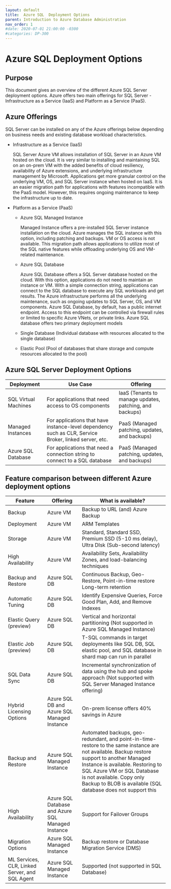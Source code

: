 ```yaml
---
layout: default
title:  Azure SQL  Deployment Options
parent: Introduction to Azure Database Administration
nav_order: 1
#date: 2020-07-01 21:00:00 -0300
#categories: DP-300
---
```


# __Azure SQL Deployment Options__

## __Purpose__

   This document gives an overview of the different Azure SQL Server deployment options. Azure offers two main offerings for SQL Server - Infrastructure as a Service (IaaS) and Platform as a Service (PaaS).

## __Azure Offerings__

   SQL Server can be installed on any of the Azure offerings below depending on business needs and existing database workload characteristics.

   * Infrastructure as a Service (IaaS)
  
     SQL Server Azure VM allows installation of SQL Server in an Azure VM hosted on the cloud. It is very similar to installing and maintaining SQL on an on-prem VM with the added benefits of cloud resiliency, availability of Azure extensions, and underlying infrastructure management by Microsoft. Applications get more granular control on the underlying VM, OS, and SQL  Server instance when hosted on IaaS. It is an easier migration path for applications with features incompatible with the PaaS model. However, this requires ongoing maintenance to keep the infrastructure up to date.

  * Platform as a Service (PaaS)

    - Azure SQL Managed Instance
  
      Managed Instance offers a pre-installed SQL Server instance installation on the cloud. Azure manages the SQL instance with this option, including patching and backups. VM or OS access is not available. This migration path allows applications to utilize most of the SQL native features while offloading underlying OS and VM-related maintenance. 

    - Azure SQL Database

      Azure SQL Database offers a SQL Server database hosted on the cloud. With this option, applications do not need to maintain an instance or VM. With a simple    connection string, applications can connect to the SQL database to execute any SQL workloads and get results. The Azure infrastructure performs all the underlying maintenance, such as ongoing updates to SQL Server, OS, and VM components. Azure SQL Database, by default, has a public internet endpoint. Access to this endpoint can be controlled via firewall rules or limited to specific Azure VNets, or private links. Azure SQL database offers two primary deployment models 
      
    - Single Database (Individual database with resources allocated to the single database)
    
    - Elastic Pool (Pool of databases that share storage and compute resources allocated to the pool)

## __Azure SQL Server Deployment Options__

   | Deployment | Use Case | Offering | 
   | ---------- | -------- | -------- |
   | SQL Virtual Machines | For applications that need access to OS components | IaaS (Tenants to manage updates, patching, and backups)|
   | Managed Instances | For applications that have instance-level dependency such as CLR, Service Broker, linked server,  etc. | PaaS (Managed patching, updates, and backups)|
   | Azure SQL Database | For applications that need a connection string to connect to a SQL database | PaaS (Managed patching, updates, and backups)|

## __Feature comparison between different Azure deployment options__

   | Feature | Offering  | What is available?  |
   | ------- | ------------------ | ---------------------- |
   | Backup | Azure VM | Backup to URL (and) Azure Backup |
   | Deployment | Azure VM | ARM Templates |
   | Storage | Azure VM | Standard, Standard SSD, Premium SSD (5-10 ms delay), Ultra DIsk (Sub-second latency) |
   | High Availability | Azure VM |Availability Sets, Availability Zones, and load-balancing techniques |
   | Backup and Restore | Azure SQL DB | Continuous Backup, Geo-Restore, Point-in-time restore Long-term retention |
   | Automatic Tuning | Azure SQL DB | Identify Expensive Queries, Force Good Plan, Add, and Remove Indexes |
   | Elastic Query (preview) | Azure SQL DB | Vertical and horizontal partitioning (Not supported in Azure SQL Managed Instance) |
   | Elastic Job (preview) | Azure SQL DB | T-SQL commands in target deployments like SQL DB, SQL elastic pool, and SQL database in shard map can run in parallel |
   | SQL Data Sync | Azure SQL DB | Incremental synchronization of data using the hub and spoke approach (Not supported with SQL Server Managed Instance offering) |
   | Hybrid Licensing Options | Azure SQL DB and Azure SQL Managed Instance | On-prem license offers 40% savings in Azure |
   | Backup and Restore | Azure SQL Managed Instance  | Automated backups, geo-redundant, and point-in-time-restore to the same instance are not available. Backup restore support to another Managed Instance is available. Restoring to SQL Azure VM or SQL Database is not available. Copy only Backup to BLOB is available (SQL database does not support this |
   | High Availability | Azure SQL Database and Azure SQL Managed Instance | Support for Failover Groups |
   | Migration Options | Azure SQL Managed Instance | Backup restore or Database Migration Service (DMS) |
   | ML Services, CLR, Linked Server, and SQL Agent | Azure SQL Managed Instance | Supported (not supported in SQL Database) |






